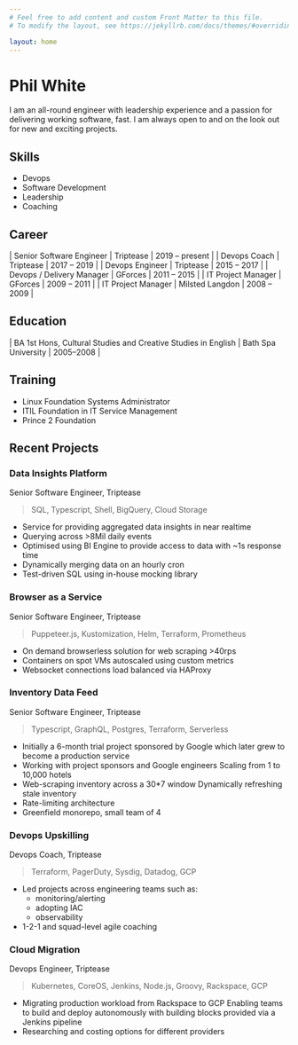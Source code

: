 ```yaml
---
# Feel free to add content and custom Front Matter to this file.
# To modify the layout, see https://jekyllrb.com/docs/themes/#overriding-theme-defaults

layout: home
---
```


# Phil White
I am an all-round engineer with leadership experience and a passion for delivering working software, fast. I am always open to and on the look out for new and exciting projects.

## Skills
- Devops
- Software Development
- Leadership
- Coaching 

## Career

| Senior Software Engineer  | Triptease       | 2019 – present |
| Devops Coach              | Triptease       | 2017 – 2019    |
| Devops Engineer           | Triptease       | 2015 – 2017    |
| Devops / Delivery Manager | GForces         | 2011 – 2015    |
| IT Project Manager        | GForces         | 2009 – 2011    |
| IT Project Manager        | Milsted Langdon | 2008 – 2009    |

## Education

| BA 1st Hons, Cultural Studies and Creative Studies in English | Bath Spa University | 2005–2008 |

## Training
- Linux Foundation Systems Administrator
- ITIL Foundation in IT Service Management
- Prince 2 Foundation

## Recent Projects

### Data Insights Platform
Senior Software Engineer, Triptease
> SQL, Typescript, Shell, BigQuery, Cloud Storage

- Service for providing aggregated data insights in near realtime
- Querying across >8Mil daily events
- Optimised using BI Engine to provide access to data with ~1s response time
- Dynamically merging data on an hourly cron
- Test-driven SQL using in-house mocking library

### Browser as a Service
Senior Software Engineer, Triptease
> Puppeteer.js, Kustomization, Helm, Terraform, Prometheus

- On demand browserless solution for web scraping >40rps
- Containers on spot VMs autoscaled using custom metrics 
- Websocket connections load balanced via HAProxy

### Inventory Data Feed
Senior Software Engineer, Triptease
> Typescript, GraphQL, Postgres, Terraform, Serverless

- Initially a 6-month trial project sponsored by Google which later grew to become a production service
- Working with project sponsors and Google engineers Scaling from 1 to 10,000 hotels
- Web-scraping inventory across a 30*7 window Dynamically refreshing stale inventory
- Rate-limiting architecture
- Greenfield monorepo, small team of 4

### Devops Upskilling
Devops Coach, Triptease
> Terraform, PagerDuty, Sysdig, Datadog, GCP

- Led projects across engineering teams such as: 
  - monitoring/alerting 
  - adopting IAC
  - observability
- 1-2-1 and squad-level agile coaching

### Cloud Migration
Devops Engineer, Triptease
> Kubernetes, CoreOS, Jenkins, Node.js, Groovy, Rackspace, GCP

- Migrating production workload from Rackspace to GCP Enabling teams to build and deploy autonomously with building blocks provided via a Jenkins pipeline
- Researching and costing options for different providers 
